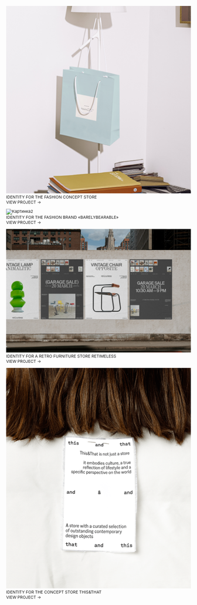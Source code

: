 ![Картинка](image3.png)
<br>IDENTITY FOR THE FASHION CONCEPT STORE
<br>VIEW PROJECT →

![Картинка2](980497193048809.65e5c726574fc.png)
<br>IDENTITY FOR THE FASHION BRAND «BARELYBEARABLE»
<br>VIEW PROJECT →

![Картинка3](a07094167553747.642be5d964ab3.png)
<br>IDENTITY FOR A RETRO FURNITURE STORE RETIMELESS
<br>VIEW PROJECT →

![Картинка3](e64ae2189707623.65afaa5d98e1b.png)
<br>IDENTITY FOR THE CONCEPT STORE THIS&THAT
<br>VIEW PROJECT →

<style>
p {
font-family: 'Inter', sans-serif; font-size: 11px; line-height: 14px;"
}
</style>
